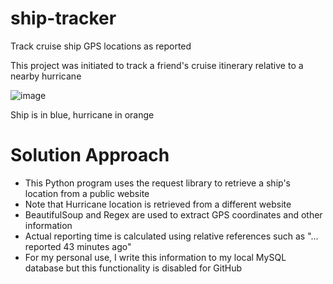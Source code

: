 # ship-tracker
Track cruise ship GPS locations as reported

This project was initiated to track a friend's cruise itinerary relative to a nearby hurricane

![image](https://github.com/drintoul/ship-tracker/assets/40215603/75d50726-2f56-41ec-9ac4-cb4f031a4ab9)

Ship is in blue, hurricane in orange

# Solution Approach
* This Python program uses the request library to retrieve a ship's location from a public website
* Note that Hurricane location is retrieved from a different website
* BeautifulSoup and Regex are used to extract GPS coordinates and other information
* Actual reporting time is calculated using relative references such as "... reported 43 minutes ago"
* For my personal use, I write this information to my local MySQL database but this functionality is disabled for GitHub
